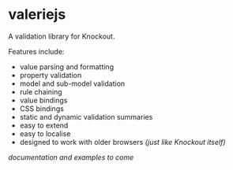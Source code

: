 valeriejs
=========

A validation library for Knockout.

Features include:

- value parsing and formatting
- property validation
- model and sub-model validation
- rule chaining
- value bindings
- CSS bindings
- static and dynamic validation summaries
- easy to extend
- easy to localise
- designed to work with older browsers _(just like Knockout itself)_

_documentation and examples to come_